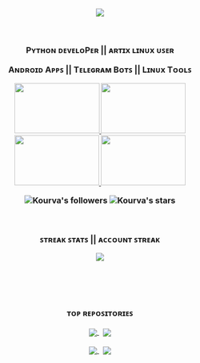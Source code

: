 <!-- ![Banner1](https://github.com/Kourva/Kourva/assets/118578799/b9a53968-5063-4b4b-91ae-174827134174)
![Banner2](https://github.com/Kourva/Kourva/assets/118578799/8e2fd200-584d-4332-8263-a3429f3349f9)
 -->
<!-- Trophies || About -->
<h3 align="center">
    <img align="center" src="https://github-profile-trophy.vercel.app/?username=Kourva&no-bg=true&no-frame=true&column=6&row=1&margin-w=10&theme=algolia" />
    <br><br><br>
    <p> Pʏᴛʜᴏɴ ᴅᴇᴠᴇʟᴏPᴇʀ || ᴀʀᴛɪx ʟɪɴᴜx ᴜꜱᴇʀ </p> 
    <p> Aɴᴅʀᴏɪᴅ Aᴩᴩꜱ || Tᴇʟᴇɢʀᴀᴍ Bᴏᴛꜱ || Lɪɴᴜx Tᴏᴏʟꜱ </p>
    <p align="center">
        <a href="https://www.hackerrank.com/certificates/c3daf8efff6a">
            <img src="https://user-images.githubusercontent.com/118578799/233812176-983a8253-d161-4a1e-a336-0db76fcc15e2.png" width=170 height=100/>
        </a>
        <a href="https://verify.mygreatlearning.com/verify/YJFFJNUM">
            <img src="https://dtmvamahs40ux.cloudfront.net/ComplementaryCourseCertificate/2711791/original/Mike_Kourva20230608-69-1gt13gw.jpg" width=169 height=100 />
        </a>
        <a href="https://verify.mygreatlearning.com/verify/OWNKOILF">
            <img src="https://d9jmtjs5r4cgq.cloudfront.net/ComplementaryCourseCertificate/2712126/original/Mike_Kourva20230608-69-vs9xma.jpg" width=169 height=100 />
        </a>
        <a href="https://www.hackerrank.com/certificates/85073a706114">
            <img src="https://github.com/Kourva/Kourva/assets/118578799/a55963a6-aadd-4f9c-aabe-97a850ea6700" width=169 height=100 />
        </a>
    </p>
    <img alt="Kourva's followers" src="https://img.shields.io/github/followers/Kourva?color=008080&label=Follows&logo=github&logoColor=ffffff&style=flat-square">
    <img alt="Kourva's stars" src="https://img.shields.io/github/stars/Kourva?color=008080&label=Stars&logo=github&logoColor=ffffff&style=flat-square">
    <br>
</h3>

<br>

<!-- Streak stats -->
<h3 align="center">
    <p> ꜱᴛʀᴇᴀᴋ ꜱᴛᴀᴛꜱ || ᴀᴄᴄᴏᴜɴᴛ ꜱᴛʀᴇᴀᴋ </p> 
    <img align="center" src="https://streak-stats.demolab.com?user=Kourva&theme=transparent&hide_border=true&border_radius=10&locale=ru&mode=weekly&card_width=550&background=00000000&ring=ffffff&currStreakLabel=C3C3C3&fire=008080&stroke=008080&sideLabels=ffffff" />
    <p>
</h3>

<br>

<!-- Extra pins -->
<h3 align="center">
    <br>
    <p> ᴛᴏᴩ ʀᴇᴩᴏꜱɪᴛᴏʀɪᴇꜱ </p>
    <a href="https://github.com/Kourva/AwesomeChatGPTBot">
        <img align="center" src="https://github-readme-stats-git-masterrstaa-rickstaa.vercel.app/api/pin/?username=Kourva&repo=AwesomeChatGPTBot&theme=transparent&show_owner=false&border_color=555555&title_color=008080&text_color=C3C3C3&border_radius=10" />
    </a>
 &nbsp;
    <a href="https://github.com/Kourva/TempMailBot">
        <img align="center" src="https://github-readme-stats-git-masterrstaa-rickstaa.vercel.app/api/pin/?username=Kourva&repo=TempMailBot&theme=transparent&show_owner=false&border_color=555555&title_color=008080&text_color=C3C3C3&border_radius=10" />
    </a>
    <p></p>
    <a href="https://github.com/Kourva/V2rayDoprax">
        <img align="center" src="https://github-readme-stats-git-masterrstaa-rickstaa.vercel.app/api/pin/?username=Kourva&repo=V2rayDoprax&theme=transparent&show_owner=false&border_color=555555&title_color=008080&text_color=C3C3C3&border_radius=10" />
    </a>
 &nbsp;
    <a href="https://github.com/Kourva/V2Paste">
        <img align="center" src="https://github-readme-stats-git-masterrstaa-rickstaa.vercel.app/api/pin/?username=Kourva&repo=V2Paste&theme=transparent&show_owner=false&border_color=555555&title_color=008080&text_color=C3C3C3&border_radius=10" />
    </a>
</h3>

<br>
<!-- <h3 align="center">
    <br>
    <p> ᴀᴄᴄᴏᴜɴᴛ ꜱᴛᴀᴛꜱ || ᴜꜱᴇᴅ ʟᴀɴɢᴜᴀɢᴇꜱ </p>
     <img align="center" src="https://github-readme-stats.vercel.app/api/top-langs/?username=Kourva&langs_count=15&layout=donut&hide_border=false&theme=transparent&locale=ru&title_color=008080&text_color=c3c3c3&card_width=350&border_color=00000000&border_radius=10&line_height=25" />
 <img align="center" src="https://github-readme-stats.vercel.app/api?username=Kourva&show_icons=true&theme=transparent&bg-color=00000000&hide_border=false&title_color=008080&text_color=aaaaaa&count_private=true&locale=ru&rank_icon=percentile&border_color=00000000&border_radius=10&line_height=40&&show=reviews,discussions_started,discussions_answered&include_all_commits=true&text_bold=true" />
</h3>  -->
